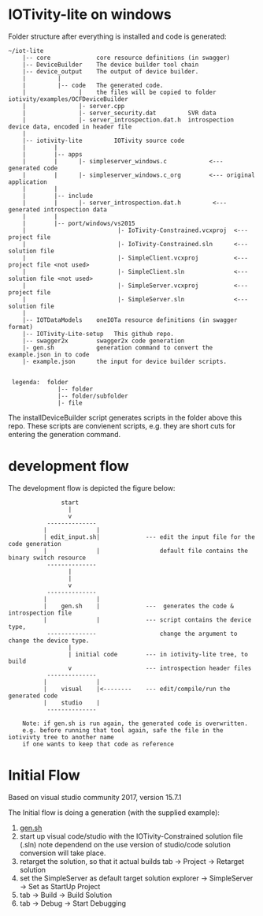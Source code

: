 # IOTivity-lite on windows


Folder structure after everything is installed and code is generated:
    
    ~/iot-lite        
        |-- core             core resource definitions (in swagger) 
        |-- DeviceBuilder    The device builder tool chain
        |-- device_output    The output of device builder.
        |         |
        |         |-- code   The generated code.
        |               |    the files will be copied to folder iotivity/examples/OCFDeviceBuilder
        |               |- server.cpp
        |               |- server_security.dat         SVR data
        |               |- server_introspection.dat.h  introspection device data, encoded in header file
        |
        |-- iotivity-lite         IOTivity source code
        |        | 
        |        |-- apps
        |        |      |- simpleserver_windows.c            <--- generated code
        |        |      |- simpleserver_windows.c_org        <--- original application 
        |        |
        |        |-- include
        |        |      |- server_introspection.dat.h         <--- generated introspection data
        |        |
        |        |-- port/windows/vs2015
        |                          |- IoTivity-Constrained.vcxproj  <--- project file
        |                          |- IoTivity-Constrained.sln      <--- solution file
        |                          |- SimpleClient.vcxproj          <--- project file <not used>
        |                          |- SimpleClient.sln              <--- solution file <not used>
        |                          |- SimpleServer.vcxproj          <--- project file
        |                          |- SimpleServer.sln              <--- solution file
        |                   
        |-- IOTDataModels    oneIOTa resource definitions (in swagger format)
        |-- IOTivity-Lite-setup   This github repo.
        |-- swagger2x        swagger2x code generation
        |- gen.sh            generation command to convert the example.json in to code
        |- example.json      the input for device builder scripts.
            
            
     legenda:  folder
                  |-- folder
                  |-- folder/subfolder
                  |- file

        
        
The installDeviceBuilder script generates scripts in the folder above this repo.
These scripts are convienent scripts, e.g. they are short cuts for entering the generation command.
    
    
# development flow  

The development flow is depicted the figure below:

                   start
                     |       
                     v
               --------------                  
              |              |     
              | edit_input.sh|             --- edit the input file for the code generation
              |              |                 default file contains the binary switch resource
               -------------- 
                     |
                     |       
                     v
               --------------
              |              |
              |    gen.sh    |             ---  generates the code & introspection file
              |              |             --- script contains the device type, 
               --------------                  change the argument to change the device type.
                     |
                     | initial code        --- in iotivity-lite tree, to build
                     v                     --- introspection header files
               --------------                  
              |              |     
              |    visual    |<--------    --- edit/compile/run the generated code
              |    studio    |         
               --------------       
 
        Note: if gen.sh is run again, the generated code is overwritten.
        e.g. before running that tool again, safe the file in the iotivivty tree to another name 
        if one wants to keep that code as reference


# Initial Flow
Based on visual studio community 2017, version 15.7.1

The Initial flow is doing a generation (with the supplied example):
1. [gen.sh](#generate-code)
2. start up visual code/studio with the IOTivity-Constrained solution file (.sln)
   note dependend on the use version of studio/code solution conversion will take place.
3. retarget the solution, so that it actual builds
   tab -> Project -> Retarget solution
4. set the SimpleServer as default target
   solution explorer -> SimpleServer -> Set as StartUp Project
5. tab -> Build -> Build Solution
6. tab -> Debug -> Start Debugging
   

	
